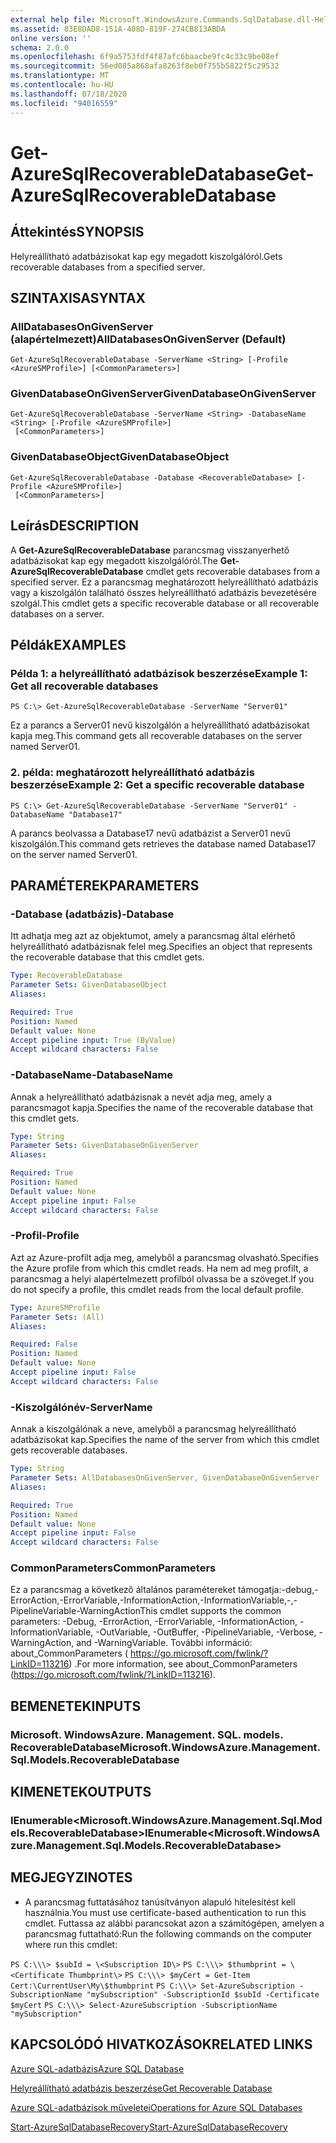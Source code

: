 ```yaml
---
external help file: Microsoft.WindowsAzure.Commands.SqlDatabase.dll-Help.xml
ms.assetid: 83E8DAD8-151A-408D-819F-274CB813ABDA
online version: ''
schema: 2.0.0
ms.openlocfilehash: 6f9a5753fdf4f87afc6baacbe9fc4c33c9be08ef
ms.sourcegitcommit: 56ed085a868afa8263f8eb0f755b5822f5c29532
ms.translationtype: MT
ms.contentlocale: hu-HU
ms.lasthandoff: 07/18/2020
ms.locfileid: "94016559"
---
```

# <span data-ttu-id="c6267-101">Get-AzureSqlRecoverableDatabase</span><span class="sxs-lookup"><span data-stu-id="c6267-101">Get-AzureSqlRecoverableDatabase</span></span>

## <span data-ttu-id="c6267-102">Áttekintés</span><span class="sxs-lookup"><span data-stu-id="c6267-102">SYNOPSIS</span></span>
<span data-ttu-id="c6267-103">Helyreállítható adatbázisokat kap egy megadott kiszolgálóról.</span><span class="sxs-lookup"><span data-stu-id="c6267-103">Gets recoverable databases from a specified server.</span></span>

## <span data-ttu-id="c6267-104">SZINTAXISA</span><span class="sxs-lookup"><span data-stu-id="c6267-104">SYNTAX</span></span>

### <span data-ttu-id="c6267-105">AllDatabasesOnGivenServer (alapértelmezett)</span><span class="sxs-lookup"><span data-stu-id="c6267-105">AllDatabasesOnGivenServer (Default)</span></span>
```
Get-AzureSqlRecoverableDatabase -ServerName <String> [-Profile <AzureSMProfile>] [<CommonParameters>]
```

### <span data-ttu-id="c6267-106">GivenDatabaseOnGivenServer</span><span class="sxs-lookup"><span data-stu-id="c6267-106">GivenDatabaseOnGivenServer</span></span>
```
Get-AzureSqlRecoverableDatabase -ServerName <String> -DatabaseName <String> [-Profile <AzureSMProfile>]
 [<CommonParameters>]
```

### <span data-ttu-id="c6267-107">GivenDatabaseObject</span><span class="sxs-lookup"><span data-stu-id="c6267-107">GivenDatabaseObject</span></span>
```
Get-AzureSqlRecoverableDatabase -Database <RecoverableDatabase> [-Profile <AzureSMProfile>]
 [<CommonParameters>]
```

## <span data-ttu-id="c6267-108">Leírás</span><span class="sxs-lookup"><span data-stu-id="c6267-108">DESCRIPTION</span></span>
<span data-ttu-id="c6267-109">A **Get-AzureSqlRecoverableDatabase** parancsmag visszanyerhető adatbázisokat kap egy megadott kiszolgálóról.</span><span class="sxs-lookup"><span data-stu-id="c6267-109">The **Get-AzureSqlRecoverableDatabase** cmdlet gets recoverable databases from a specified server.</span></span>
<span data-ttu-id="c6267-110">Ez a parancsmag meghatározott helyreállítható adatbázis vagy a kiszolgálón található összes helyreállítható adatbázis bevezetésére szolgál.</span><span class="sxs-lookup"><span data-stu-id="c6267-110">This cmdlet gets a specific recoverable database or all recoverable databases on a server.</span></span>

## <span data-ttu-id="c6267-111">Példák</span><span class="sxs-lookup"><span data-stu-id="c6267-111">EXAMPLES</span></span>

### <span data-ttu-id="c6267-112">Példa 1: a helyreállítható adatbázisok beszerzése</span><span class="sxs-lookup"><span data-stu-id="c6267-112">Example 1: Get all recoverable databases</span></span>
```
PS C:\> Get-AzureSqlRecoverableDatabase -ServerName "Server01"
```

<span data-ttu-id="c6267-113">Ez a parancs a Server01 nevű kiszolgálón a helyreállítható adatbázisokat kapja meg.</span><span class="sxs-lookup"><span data-stu-id="c6267-113">This command gets all recoverable databases on the server named Server01.</span></span>

### <span data-ttu-id="c6267-114">2. példa: meghatározott helyreállítható adatbázis beszerzése</span><span class="sxs-lookup"><span data-stu-id="c6267-114">Example 2: Get a specific recoverable database</span></span>
```
PS C:\> Get-AzureSqlRecoverableDatabase -ServerName "Server01" -DatabaseName "Database17"
```

<span data-ttu-id="c6267-115">A parancs beolvassa a Database17 nevű adatbázist a Server01 nevű kiszolgálón.</span><span class="sxs-lookup"><span data-stu-id="c6267-115">This command gets retrieves the database named Database17 on the server named Server01.</span></span>

## <span data-ttu-id="c6267-116">PARAMÉTEREK</span><span class="sxs-lookup"><span data-stu-id="c6267-116">PARAMETERS</span></span>

### <span data-ttu-id="c6267-117">-Database (adatbázis)</span><span class="sxs-lookup"><span data-stu-id="c6267-117">-Database</span></span>
<span data-ttu-id="c6267-118">Itt adhatja meg azt az objektumot, amely a parancsmag által elérhető helyreállítható adatbázisnak felel meg.</span><span class="sxs-lookup"><span data-stu-id="c6267-118">Specifies an object that represents the recoverable database that this cmdlet gets.</span></span>

```yaml
Type: RecoverableDatabase
Parameter Sets: GivenDatabaseObject
Aliases: 

Required: True
Position: Named
Default value: None
Accept pipeline input: True (ByValue)
Accept wildcard characters: False
```

### <span data-ttu-id="c6267-119">-DatabaseName</span><span class="sxs-lookup"><span data-stu-id="c6267-119">-DatabaseName</span></span>
<span data-ttu-id="c6267-120">Annak a helyreállítható adatbázisnak a nevét adja meg, amely a parancsmagot kapja.</span><span class="sxs-lookup"><span data-stu-id="c6267-120">Specifies the name of the recoverable database that this cmdlet gets.</span></span>

```yaml
Type: String
Parameter Sets: GivenDatabaseOnGivenServer
Aliases: 

Required: True
Position: Named
Default value: None
Accept pipeline input: False
Accept wildcard characters: False
```

### <span data-ttu-id="c6267-121">-Profil</span><span class="sxs-lookup"><span data-stu-id="c6267-121">-Profile</span></span>
<span data-ttu-id="c6267-122">Azt az Azure-profilt adja meg, amelyből a parancsmag olvasható.</span><span class="sxs-lookup"><span data-stu-id="c6267-122">Specifies the Azure profile from which this cmdlet reads.</span></span>
<span data-ttu-id="c6267-123">Ha nem ad meg profilt, a parancsmag a helyi alapértelmezett profilból olvassa be a szöveget.</span><span class="sxs-lookup"><span data-stu-id="c6267-123">If you do not specify a profile, this cmdlet reads from the local default profile.</span></span>

```yaml
Type: AzureSMProfile
Parameter Sets: (All)
Aliases: 

Required: False
Position: Named
Default value: None
Accept pipeline input: False
Accept wildcard characters: False
```

### <span data-ttu-id="c6267-124">-Kiszolgálónév</span><span class="sxs-lookup"><span data-stu-id="c6267-124">-ServerName</span></span>
<span data-ttu-id="c6267-125">Annak a kiszolgálónak a neve, amelyből a parancsmag helyreállítható adatbázisokat kap.</span><span class="sxs-lookup"><span data-stu-id="c6267-125">Specifies the name of the server from which this cmdlet gets recoverable databases.</span></span>

```yaml
Type: String
Parameter Sets: AllDatabasesOnGivenServer, GivenDatabaseOnGivenServer
Aliases: 

Required: True
Position: Named
Default value: None
Accept pipeline input: False
Accept wildcard characters: False
```

### <span data-ttu-id="c6267-126">CommonParameters</span><span class="sxs-lookup"><span data-stu-id="c6267-126">CommonParameters</span></span>
<span data-ttu-id="c6267-127">Ez a parancsmag a következő általános paramétereket támogatja:-debug,-ErrorAction,-ErrorVariable,-InformationAction,-InformationVariable,-,-PipelineVariable-WarningAction</span><span class="sxs-lookup"><span data-stu-id="c6267-127">This cmdlet supports the common parameters: -Debug, -ErrorAction, -ErrorVariable, -InformationAction, -InformationVariable, -OutVariable, -OutBuffer, -PipelineVariable, -Verbose, -WarningAction, and -WarningVariable.</span></span> <span data-ttu-id="c6267-128">További információ: about_CommonParameters ( https://go.microsoft.com/fwlink/?LinkID=113216) .</span><span class="sxs-lookup"><span data-stu-id="c6267-128">For more information, see about_CommonParameters (https://go.microsoft.com/fwlink/?LinkID=113216).</span></span>

## <span data-ttu-id="c6267-129">BEMENETEK</span><span class="sxs-lookup"><span data-stu-id="c6267-129">INPUTS</span></span>

### <span data-ttu-id="c6267-130">Microsoft. WindowsAzure. Management. SQL. models. RecoverableDatabase</span><span class="sxs-lookup"><span data-stu-id="c6267-130">Microsoft.WindowsAzure.Management.Sql.Models.RecoverableDatabase</span></span>

## <span data-ttu-id="c6267-131">KIMENETEK</span><span class="sxs-lookup"><span data-stu-id="c6267-131">OUTPUTS</span></span>

### <span data-ttu-id="c6267-132">IEnumerable\<Microsoft.WindowsAzure.Management.Sql.Models.RecoverableDatabase\></span><span class="sxs-lookup"><span data-stu-id="c6267-132">IEnumerable\<Microsoft.WindowsAzure.Management.Sql.Models.RecoverableDatabase\></span></span>

## <span data-ttu-id="c6267-133">MEGJEGYZI</span><span class="sxs-lookup"><span data-stu-id="c6267-133">NOTES</span></span>
* <span data-ttu-id="c6267-134">A parancsmag futtatásához tanúsítványon alapuló hitelesítést kell használnia.</span><span class="sxs-lookup"><span data-stu-id="c6267-134">You must use certificate-based authentication to run this cmdlet.</span></span> <span data-ttu-id="c6267-135">Futtassa az alábbi parancsokat azon a számítógépen, amelyen a parancsmag futtatható:</span><span class="sxs-lookup"><span data-stu-id="c6267-135">Run the following commands on the computer where run this cmdlet:</span></span> 

`PS C:\\\> $subId = \<Subscription ID\>`
`PS C:\\\> $thumbprint = \<Certificate Thumbprint\>`
`PS C:\\\> $myCert = Get-Item Cert:\CurrentUser\My\$thumbprint`
`PS C:\\\> Set-AzureSubscription -SubscriptionName "mySubscription" -SubscriptionId $subId -Certificate $myCert`
`PS C:\\\> Select-AzureSubscription -SubscriptionName "mySubscription"`

## <span data-ttu-id="c6267-136">KAPCSOLÓDÓ HIVATKOZÁSOK</span><span class="sxs-lookup"><span data-stu-id="c6267-136">RELATED LINKS</span></span>

[<span data-ttu-id="c6267-137">Azure SQL-adatbázis</span><span class="sxs-lookup"><span data-stu-id="c6267-137">Azure SQL Database</span></span>](https://azure.microsoft.com/en-us/services/sql-database/)

[<span data-ttu-id="c6267-138">Helyreállítható adatbázis beszerzése</span><span class="sxs-lookup"><span data-stu-id="c6267-138">Get Recoverable Database</span></span>](https://msdn.microsoft.com/en-us/library/azure/dn800985.aspx)

[<span data-ttu-id="c6267-139">Azure SQL-adatbázisok műveletei</span><span class="sxs-lookup"><span data-stu-id="c6267-139">Operations for Azure SQL Databases</span></span>](https://msdn.microsoft.com/en-us/library/azure/dn505719.aspx)

[<span data-ttu-id="c6267-140">Start-AzureSqlDatabaseRecovery</span><span class="sxs-lookup"><span data-stu-id="c6267-140">Start-AzureSqlDatabaseRecovery</span></span>](./Start-AzureSqlDatabaseRecovery.md)


